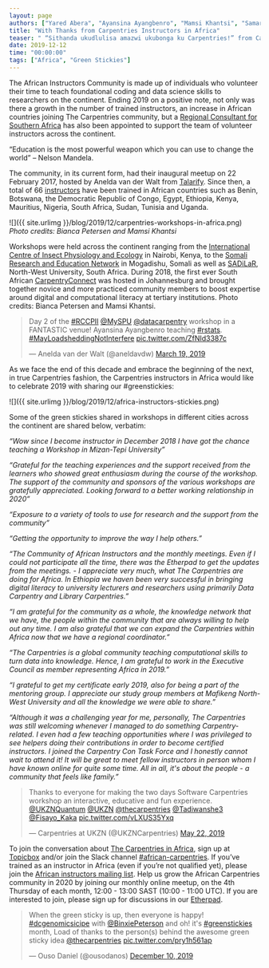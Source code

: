 ```yaml
---
layout: page
authors: ["Yared Abera", "Ayansina Ayangbenro", "Mamsi Khantsi", "Samar Elsheikh", "Margareth Gfrerer", "Martin Dreyer", "Mesfin Diro", "Abisola Regina Sholeye", "Bianca Peterson", "Nobubele Shozi", "Angelique Trusler"]
title: "With Thanks from Carpentries Instructors in Africa"
teaser: " “Sithanda ukudlulisa amazwi ukubonga ku Carpentries!” from Carpentries Instructors in Africa"
date: 2019-12-12
time: "00:00:00"
tags: ["Africa", "Green Stickies"]
---
```


The African Instructors Community is made up of individuals who volunteer their time to teach foundational coding and data science skills to researchers on the continent. Ending 2019 on a positive note, not only was there a growth in the number of trained instructors, an increase in African countries joining The Carpentries community, but a [Regional Consultant for Southern Africa](https://carpentries.org/blog/2019/11/introducing-angelique/) has also been appointed to support the team of volunteer instructors across the continent.

“Education is the most powerful weapon which you can use to change the world” – Nelson Mandela.

The community, in its current form, had their inaugural meetup on 22 February 2017, hosted by Anelda van der Walt from [Talarify](https://www.talarify.co.za/Home/). Since then, a total of 66 [instructors](https://carpentries.org/blog/2019/04/ukzn-ttt/) have been trained in African countries such as Benin, Botswana, the Democratic Republic of Congo, Egypt, Ethiopia, Kenya, Mauritius, Nigeria, South Africa, Sudan, Tunisia and Uganda. 

![]({{ site.urlimg }}/blog/2019/12/carpentries-workshops-in-africa.png)
_Photo credits: Bianca Petersen and Mamsi Khantsi_

Workshops were held across the continent ranging from the [International Centre of Insect Physiology and Ecology](http://www.icipe.org/) in Nairobi, Kenya, to the [Somali Research and Education Network](https://somaliren.org/) in Mogadishu, Somali as well as [SADiLaR](https://www.sadilar.org/index.php/en/), North-West University, South Africa. During 2018, the first ever South African [CarpentryConnect](https://carpentryconnectza.org/) was hosted in Johannesburg and brought together novice and more practiced community members to boost expertise around digital and computational literacy at tertiary institutions. Photo credits: Bianca Petersen and Mamsi Khantsi.

<blockquote class="twitter-tweet"><p lang="tl" dir="ltr">Day 2 of the <a href="https://twitter.com/hashtag/RCCPII?src=hash&amp;ref_src=twsrc%5Etfw">#RCCPII</a> <a href="https://twitter.com/MySPU?ref_src=twsrc%5Etfw">@MySPU</a> <a href="https://twitter.com/datacarpentry?ref_src=twsrc%5Etfw">@datacarpentry</a> workshop in a FANTASTIC venue! Ayansina Ayangbenro teaching <a href="https://twitter.com/hashtag/rstats?src=hash&amp;ref_src=twsrc%5Etfw">#rstats</a>. <a href="https://twitter.com/hashtag/MayLoadsheddingNotInterfere?src=hash&amp;ref_src=twsrc%5Etfw">#MayLoadsheddingNotInterfere</a> <a href="https://t.co/ZfNId3387c">pic.twitter.com/ZfNId3387c</a></p><p>&mdash; Anelda van der Walt (@aneldavdw) <a href="https://twitter.com/aneldavdw/status/1107917558550851589?ref_src=twsrc%5Etfw">March 19, 2019</a></p></blockquote> <script async src="https://platform.twitter.com/widgets.js" charset="utf-8"></script>

As we face the end of this decade and embrace the beginning of the next, in true Carpentries fashion, the Carpentries instructors in Africa would like to celebrate 2019 with sharing our #greenstickies:
 
![]({{ site.urlimg }}/blog/2019/12/africa-instructors-stickies.png)

Some of the green stickies shared in workshops in different cities across the continent are shared below, verbatim:

_“Wow since I become instructor in December 2018 I have got the chance teaching a Workshop in Mizan-Tepi University”_

_“Grateful for the teaching experiences and the support received from the learners who showed great enthusiasm during the course of the workshop. The support of the community and sponsors of the various workshops are gratefully appreciated. Looking forward to a better working relationship in 2020”_

_“Exposure to a variety of tools to use for research and the support from the community”_

_“Getting the opportunity to improve the way I help others.”_

_“The Community of African Instructors and the monthly meetings. Even if I could not participate all the time, there was the Etherpad to get the updates from the meetings. - I appreciate very much, what The Carpentries are doing for Africa. In Ethiopia we haven been very successful in bringing digital literacy to university lecturers and researchers using primarily Data Carpentry and Library Carpentries.”_

_“I am grateful for the community as a whole, the knowledge network that we have, the people within the community that are always willing to help out any time. I am also grateful that we can expand the Carpentries within Africa now that we have a regional coordinator.”_

_“The Carpentries is a global community teaching computational skills to turn data into knowledge. Hence, I am grateful to work in the Executive Council as member representing Africa in 2019.”_

_“I grateful to  get my certificate early 2019, also for being a part of the mentoring group. I appreciate our study group members at Mafikeng North-West University and all the knowledge we were able to share.”_

_“Although it was a challenging year for me, personally, The Carpentries was still welcoming whenever I managed to do something Carpentry-related. I even had a few teaching opportunities where I was privileged to see helpers doing their contributions in order to become certified instructors. I joined the Carpentry Con Task Force and I honestly cannot wait to attend it! It will be great to meet fellow instructors in person whom I have known online for quite some time. All in all, it's about the people - a community that feels like family.”_


<blockquote class="twitter-tweet"><p lang="en" dir="ltr">Thanks to everyone for making the two days Software Carpentries workshop an interactive, educative and fun experience. <a href="https://twitter.com/UKZNQuantum?ref_src=twsrc%5Etfw">@UKZNQuantum</a> <a href="https://twitter.com/UKZN?ref_src=twsrc%5Etfw">@UKZN</a> <a href="https://twitter.com/thecarpentries?ref_src=twsrc%5Etfw">@thecarpentries</a> <a href="https://twitter.com/Tadiwanshe3?ref_src=twsrc%5Etfw">@Tadiwanshe3</a> <a href="https://twitter.com/Fisayo_Kaka?ref_src=twsrc%5Etfw">@Fisayo_Kaka</a> <a href="https://t.co/vLXUS35Yxq">pic.twitter.com/vLXUS35Yxq</a></p><p>&mdash; Carpentries at UKZN (@UKZNCarpentries) <a href="https://twitter.com/UKZNCarpentries/status/1131262866298933248?ref_src=twsrc%5Etfw">May 22, 2019</a></p></blockquote> <script async src="https://platform.twitter.com/widgets.js" charset="utf-8"></script>

To join the conversation about [The Carpentries in Africa](https://docs.carpentries.org/topic_folders/regional_communities/african_task_force.html), sign up at [Topicbox](https://carpentries.topicbox.com/groups/local-africa) and/or join the Slack channel [#african-carpentries](https://swc-slack-invite.herokuapp.com/). If you’ve trained as an instructor in Africa (even if you’re not qualified yet), please join the [African instructors mailing list](mailto:african-carpentry-instructors@googlegroups.com).
Help us grow the African Carpentries community in 2020 by joining our monthly online meetup, on the 4th Thursday of each month, 12:00 - 13:00 SAST (10:00 - 11:00 UTC). If you are interested to join, please sign up for discussions in our [Etherpad](https://pad.carpentries.org/ZA-community-call).

<blockquote class="twitter-tweet"><p lang="en" dir="ltr">When the green sticky is up, then everyone is happy! <a href="https://twitter.com/hashtag/dcgenomicsicipe?src=hash&amp;ref_src=twsrc%5Etfw">#dcgenomicsicipe</a> with <a href="https://twitter.com/BinxiePeterson?ref_src=twsrc%5Etfw">@BinxiePeterson</a> and oh! it&#39;s <a href="https://twitter.com/hashtag/greenstickies?src=hash&amp;ref_src=twsrc%5Etfw">#greenstickies</a> month, Load of thanks to the person(s) behind the awesome green sticky idea <a href="https://twitter.com/thecarpentries?ref_src=twsrc%5Etfw">@thecarpentries</a> <a href="https://t.co/pry1h561ap">pic.twitter.com/pry1h561ap</a></p>&mdash; Ouso Daniel (@ousodanos) <a href="https://twitter.com/ousodanos/status/1204384619942031360?ref_src=twsrc%5Etfw">December 10, 2019</a></blockquote> <script async src="https://platform.twitter.com/widgets.js" charset="utf-8"></script>

